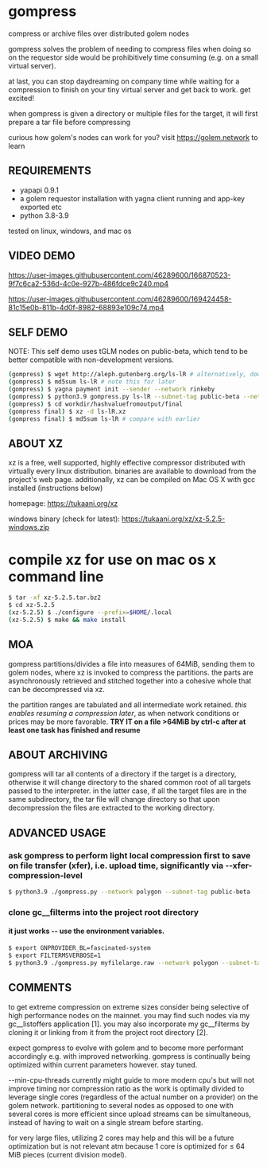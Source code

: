 # gompress
compress or archive files over distributed golem nodes

gompress solves the problem of needing to compress files when doing so on the requestor side would be prohibitively time consuming (e.g. on a small virtual server).

at last, you can stop daydreaming on company time while waiting for a compression to finish on your tiny virtual server and get back to work. get excited!

when gompress is given a directory or multiple files for the target, it will first prepare a tar file before compressing

curious how golem's nodes can work for you? visit https://golem.network to learn

## REQUIREMENTS
- yapapi 0.9.1
- a golem requestor installation with yagna client running and app-key exported etc
- python 3.8-3.9

tested on linux, windows, and mac os

## VIDEO DEMO

https://user-images.githubusercontent.com/46289600/166870523-9f7c6ca2-536d-4c0e-927b-486fdce9c240.mp4


https://user-images.githubusercontent.com/46289600/169424458-81c15e0b-811b-4d0f-8982-68893e109c74.mp4


## SELF DEMO
NOTE: This self demo uses tGLM nodes on public-beta, which tend to be better compatible with non-development versions.
```bash
(gompress) $ wget http://aleph.gutenberg.org/ls-lR # alternatively, download with your browser
(gompress) $ md5sum ls-lR # note this for later
(gompress) $ yagna payment init --sender --network rinkeby
(gompress) $ python3.9 gompress.py ls-lR --subnet-tag public-beta --network rinkeby
(gompress) $ cd workdir/hashvaluefromoutput/final
(gompress final) $ xz -d ls-lR.xz
(gompress final) $ md5sum ls-lR # compare with earlier
```

## ABOUT XZ
xz is a free, well supported, highly effective compressor distributed with virtually every linux distribution. binaries are available to download from the project's web page. additionally, xz can be compiled on Mac OS X with gcc installed (instructions below)

homepage: https://tukaani.org/xz

windows binary (check for latest): https://tukaani.org/xz/xz-5.2.5-windows.zip

# compile xz for use on mac os x command line
```bash
$ tar -xf xz-5.2.5.tar.bz2
$ cd xz-5.2.5
(xz-5.2.5) $ ./configure --prefix=$HOME/.local
(xz-5.2.5) $ make && make install
```

## MOA
gompress partitions/divides a file into measures of 64MiB, sending them to golem nodes, where xz is invoked to compress the partitions. the parts are asynchronously retrieved and stitched together into a cohesive whole that can be decompressed via xz.

the partition ranges are tabulated and all intermediate work retained. *this enables resuming a compression later*, as when network conditions or prices may be more favorable. **TRY IT on a file >64MiB by ctrl-c after at least one task has finished and resume**

## ABOUT ARCHIVING
gompress will tar all contents of a directory if the target is a directory, otherwise it will change directory to the shared common root of all targets passed to the interpreter. in the latter case, if all the target files are in the same subdirectory, the tar file will change directory so that upon decompression the files are extracted to the working directory.

## ADVANCED USAGE

### ask gompress to perform light local compression first to save on file transfer (xfer), i.e. upload time, significantly via --xfer-compression-level

```bash
$ python3.9 ./gompress.py --network polygon --subnet-tag public-beta  --xfer-compression-level 1 myfile.raw
```

### clone gc__filterms into the project root directory
#### it just works -- use the environment variables.
```bash
$ export GNPROVIDER_BL=fascinated-system
$ export FILTERMSVERBOSE=1
$ python3.9 ./gompress.py myfilelarge.raw --network polygon --subnet-tag public-beta
```

## COMMENTS
to get extreme compression on extreme sizes consider being selective of high performance nodes on the mainnet. you may find such nodes via my gc__listoffers application [1]. you may also incorporate my gc__filterms by cloning it or linking from it from the project root directory [2].

expect gompress to evolve with golem and to become more performant accordingly e.g. with improved networking. gompress is continually being optimized within current parameters however. stay tuned.

--min-cpu-threads currently might guide to more modern cpu's but will not improve timing nor compression ratio as the work is optimally divided to leverage single cores (regardless of the actual number on a provider) on the golem network. partitioning to several nodes as opposed to one with several cores is more efficient since upload streams can be simultaneous, instead of having to wait on a single stream before starting.

for very large files, utilizing 2 cores may help and this will be a future optimization but is not relevant atm because 1 core is optimized for ≤ 64 MiB pieces (current division model).
